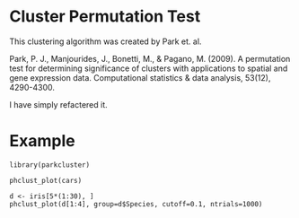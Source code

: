 # Cluster Permutation Test

This clustering algorithm was created by Park et. al.

Park, P. J., Manjourides, J., Bonetti, M., & Pagano, M. (2009). A permutation test for determining significance of clusters with applications to spatial and gene expression data. Computational statistics & data analysis, 53(12), 4290-4300.  

I have simply refactered it.

# Example
```
library(parkcluster)

phclust_plot(cars)

d <- iris[5*(1:30), ]
phclust_plot(d[1:4], group=d$Species, cutoff=0.1, ntrials=1000)
```
